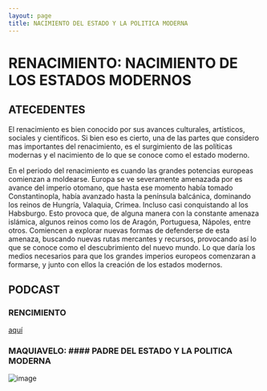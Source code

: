 ```yaml
---
layout: page
title: NACIMIENTO DEL ESTADO Y LA POLITICA MODERNA
---
```


# RENACIMIENTO: NACIMIENTO DE LOS ESTADOS MODERNOS

## ATECEDENTES 

El renacimiento es bien conocido por sus avances culturales, artísticos, sociales y científicos. Si bien eso es cierto, una de las partes que considero mas importantes del renacimiento, es el surgimiento de las políticas modernas y el nacimiento de lo que se conoce como el estado moderno. 

En el periodo del renacimiento es cuando las grandes potencias europeas comienzan a moldearse. Europa se ve severamente amenazada por es avance del imperio otomano, que hasta ese momento había tomado Constantinopla, había avanzado hasta la península balcánica, dominando los reinos de Hungría, Valaquia, Crimea. Incluso casi conquistando al los Habsburgo. Esto provoca que, de alguna manera con la constante amenaza islámica, algunos reinos como los de Aragón, Portuguesa, Nápoles, entre otros. Comiencen a explorar nuevas formas de defenderse de esta amenaza, buscando nuevas rutas mercantes y recursos, provocando así lo que se conoce como el descubrimiento del nuevo mundo. Lo que daría los medios necesarios para que los grandes imperios europeos comenzaran a formarse, y junto con ellos la creación de los estados modernos. 


## PODCAST

### RENCIMIENTO 
[aquí](https://drive.google.com/file/d/1QdPQFfIoXSRlcn6yIxmtvLmkNGe23lCz/view?usp=sharing)

### MAQUIAVELO: #### PADRE DEL ESTADO Y LA POLITICA MODERNA

![image](https://user-images.githubusercontent.com/87249018/125393013-ca9a1200-e36c-11eb-8ccc-6f10c8f0f8e3.png)
